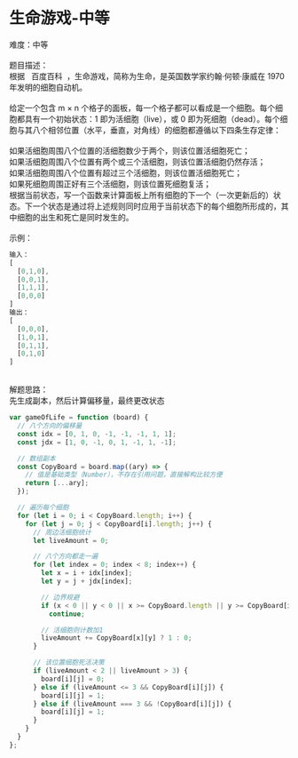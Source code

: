 # 生命游戏-中等

难度：中等<br />
<br />题目描述：<br />根据   百度百科  ，生命游戏，简称为生命，是英国数学家约翰·何顿·康威在 1970 年发明的细胞自动机。<br />
<br />给定一个包含 m × n 个格子的面板，每一个格子都可以看成是一个细胞。每个细胞都具有一个初始状态：1 即为活细胞（live），或 0 即为死细胞（dead）。每个细胞与其八个相邻位置（水平，垂直，对角线）的细胞都遵循以下四条生存定律：<br />
<br />如果活细胞周围八个位置的活细胞数少于两个，则该位置活细胞死亡；<br />如果活细胞周围八个位置有两个或三个活细胞，则该位置活细胞仍然存活；<br />如果活细胞周围八个位置有超过三个活细胞，则该位置活细胞死亡；<br />如果死细胞周围正好有三个活细胞，则该位置死细胞复活；<br />根据当前状态，写一个函数来计算面板上所有细胞的下一个（一次更新后的）状态。下一个状态是通过将上述规则同时应用于当前状态下的每个细胞所形成的，其中细胞的出生和死亡是同时发生的。<br />
<br />示例：

```javascript
输入：
[
  [0,1,0],
  [0,0,1],
  [1,1,1],
  [0,0,0]
]
输出：
[
  [0,0,0],
  [1,0,1],
  [0,1,1],
  [0,1,0]
]
```

<br />解题思路：<br />先生成副本，然后计算偏移量，最终更改状态

```javascript
var gameOfLife = function (board) {
  // 八个方向的偏移量
  const idx = [0, 1, 0, -1, -1, -1, 1, 1];
  const jdx = [1, 0, -1, 0, 1, -1, 1, -1];

  // 数组副本
  const CopyBoard = board.map((ary) => {
    // 值是基础类型（Number），不存在引用问题，直接解构比较方便
    return [...ary];
  });

  // 遍历每个细胞
  for (let i = 0; i < CopyBoard.length; i++) {
    for (let j = 0; j < CopyBoard[i].length; j++) {
      // 周边活细胞统计
      let liveAmount = 0;

      // 八个方向都走一遍
      for (let index = 0; index < 8; index++) {
        let x = i + idx[index];
        let y = j + jdx[index];

        // 边界规避
        if (x < 0 || y < 0 || x >= CopyBoard.length || y >= CopyBoard[i].length)
          continue;

        // 活细胞则计数加1
        liveAmount += CopyBoard[x][y] ? 1 : 0;
      }

      // 该位置细胞死活决策
      if (liveAmount < 2 || liveAmount > 3) {
        board[i][j] = 0;
      } else if (liveAmount <= 3 && CopyBoard[i][j]) {
        board[i][j] = 1;
      } else if (liveAmount === 3 && !CopyBoard[i][j]) {
        board[i][j] = 1;
      }
    }
  }
};
```
